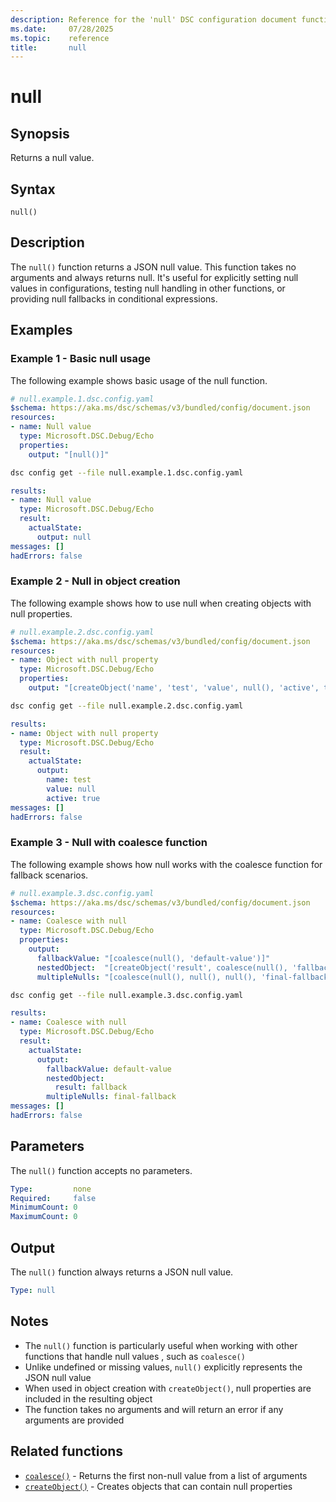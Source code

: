 ```yaml
---
description: Reference for the 'null' DSC configuration document function
ms.date:     07/28/2025
ms.topic:    reference
title:       null
---
```


# null

## Synopsis

Returns a null value.

## Syntax

```Syntax
null()
```

## Description

The `null()` function returns a JSON null value. This function takes no arguments
and always returns null. It's useful for explicitly setting null values in configurations,
testing null handling in other functions, or providing null fallbacks in conditional
expressions.

## Examples

### Example 1 - Basic null usage

The following example shows basic usage of the null function.

```yaml
# null.example.1.dsc.config.yaml
$schema: https://aka.ms/dsc/schemas/v3/bundled/config/document.json
resources:
- name: Null value
  type: Microsoft.DSC.Debug/Echo
  properties:
    output: "[null()]"
```

```bash
dsc config get --file null.example.1.dsc.config.yaml
```

```yaml
results:
- name: Null value
  type: Microsoft.DSC.Debug/Echo
  result:
    actualState:
      output: null
messages: []
hadErrors: false
```

### Example 2 - Null in object creation

The following example shows how to use null when creating objects with null properties.

```yaml
# null.example.2.dsc.config.yaml
$schema: https://aka.ms/dsc/schemas/v3/bundled/config/document.json
resources:
- name: Object with null property
  type: Microsoft.DSC.Debug/Echo
  properties:
    output: "[createObject('name', 'test', 'value', null(), 'active', true)]"
```

```bash
dsc config get --file null.example.2.dsc.config.yaml
```

```yaml
results:
- name: Object with null property
  type: Microsoft.DSC.Debug/Echo
  result:
    actualState:
      output:
        name: test
        value: null
        active: true
messages: []
hadErrors: false
```

### Example 3 - Null with coalesce function

The following example shows how null works with the coalesce function for fallback scenarios.

```yaml
# null.example.3.dsc.config.yaml
$schema: https://aka.ms/dsc/schemas/v3/bundled/config/document.json
resources:
- name: Coalesce with null
  type: Microsoft.DSC.Debug/Echo
  properties:
    output:
      fallbackValue: "[coalesce(null(), 'default-value')]"
      nestedObject:  "[createObject('result', coalesce(null(), 'fallback'))]"
      multipleNulls: "[coalesce(null(), null(), null(), 'final-fallback')]"
```

```bash
dsc config get --file null.example.3.dsc.config.yaml
```

```yaml
results:
- name: Coalesce with null
  type: Microsoft.DSC.Debug/Echo
  result:
    actualState:
      output:
        fallbackValue: default-value
        nestedObject:
          result: fallback
        multipleNulls: final-fallback
messages: []
hadErrors: false
```

## Parameters

The `null()` function accepts no parameters.

```yaml
Type:         none
Required:     false
MinimumCount: 0
MaximumCount: 0
```

## Output

The `null()` function always returns a JSON null value.

```yaml
Type: null
```

## Notes

- The `null()` function is particularly useful when working with other functions that handle null values
  , such as `coalesce()`
- Unlike undefined or missing values, `null()` explicitly represents the JSON null value
- When used in object creation with `createObject()`, null properties are included in the resulting object
- The function takes no arguments and will return an error if any arguments are provided

## Related functions

- [`coalesce()`][00] - Returns the first non-null value from a list of arguments
- [`createObject()`][01] - Creates objects that can contain null properties

<!-- Link reference definitions -->
[00]: ./coalesce.md
[01]: ./createObject.md
